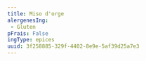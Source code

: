 ```yaml
---
title: Miso d'orge
alergenesIng:
 - Gluten
pFrais: False
ingType: epices
uuid: 3f258885-329f-4402-8e9e-5af39d25a7e3
---
```

